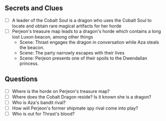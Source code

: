## Secrets and Clues

- [ ] A leader of the Cobalt Soul is a dragon who uses the Cobalt Soul to locate and obtain rare magical artifacts for her horde
- [ ] Perjeon's treasure map leads to a dragon's horde which contains a long lost Luxon beacon, among other things
	- Scene: Thrast engages the dragon in conversation while Aza steals the beacon.
	- Scene: The party narrowly escapes with their lives
	- Scene: Perjeon presents one of their spoils to the Dwendalian princess.

## Questions

- [ ] Where is the horde on Perjeon's treasure map?
- [ ] Where does the Cobalt Dragon reside? Is it known she is a dragon? 
- [ ] Who is Aza's bandit rival?
- [ ] How will Perjeon's former shipmate spy rival come into play?
- [ ] Who is out for Thrast's blood?